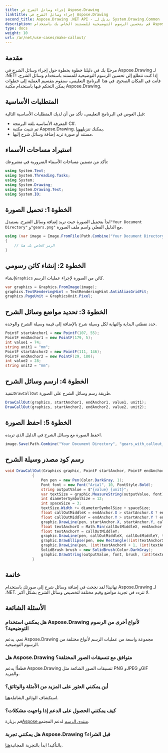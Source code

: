 ```yaml
---
title: إجراء وسائل الشرح في Aspose.Drawing
linktitle: إجراء وسائل الشرح في Aspose.Drawing
second_title: Aspose.Drawing .NET API - بديل لـ System.Drawing.Common
description: قم بتحسين الرسوم التوضيحية للمستند الخاص بك باستخدام Aspose.Drawing لـ .NET! تعرف على كيفية إضافة وسائل الشرح خطوة بخطوة للحصول على صور أكثر وضوحًا وغنية بالمعلومات.
type: docs
weight: 10
url: /ar/net/use-cases/make-callout/
---
```

## مقدمة
مرحبًا بك في دليلنا خطوة بخطوة حول إجراء وسائل الشرح في Aspose.Drawing لـ .NET! إذا كنت تتطلع إلى تحسين الرسوم التوضيحية للمستند باستخدام وسائل الشرح، فأنت في المكان الصحيح. في هذا البرنامج التعليمي، سنقوم بتقسيم العملية إلى خطوات يمكن التحكم فيها باستخدام مكتبة Aspose.Drawing.
## المتطلبات الأساسية
قبل الغوص في البرنامج التعليمي، تأكد من أن لديك المتطلبات الأساسية التالية:
- المعرفة الأساسية بلغة البرمجة C#.
-  تم تثبيت مكتبة Aspose.Drawing. يمكنك تنزيله[هنا](https://releases.aspose.com/drawing/net/).
- مستند أو صورة تريد إضافة وسائل شرح إليها.
## استيراد مساحات الأسماء
تأكد من تضمين مساحات الأسماء الضرورية في مشروعك:
```csharp
using System.Text;
using System.Threading.Tasks;
using System;
using System.Drawing;
using System.Drawing.Text;
using System.IO;
```
## الخطوة 1: تحميل الصورة
 ابدأ بتحميل الصورة حيث تريد إضافة وسائل الشرح. يستبدل`"Your Document Directory"` و`"gears.png"` مع الدليل الفعلي واسم ملف الصورة.
```csharp
using (var image = Image.FromFile(Path.Combine("Your Document Directory", "gears.png")))
{
    // الرمز الخاص بك هنا
}
```
## الخطوة 2: إنشاء كائن رسومي
 إنشاء`Graphics` كائن من الصورة لإجراء عمليات الرسم.
```csharp
var graphics = Graphics.FromImage(image);
graphics.TextRenderingHint = TextRenderingHint.AntiAliasGridFit;
graphics.PageUnit = GraphicsUnit.Pixel;
```
## الخطوة 3: تحديد مواضع وسائل الشرح
حدد نقطتي البداية والنهاية لكل وسيلة شرح بالإضافة إلى قيمة وسيلة الشرح والوحدة.
```csharp
PointF startAnchor1 = new PointF(107, 55);
PointF endAnchor1 = new PointF(179, 5);
int value1 = 74;
string unit1 = "mm";
PointF startAnchor2 = new PointF(111, 146);
PointF endAnchor2 = new PointF(29, 180);
int value2 = 28;
string unit2 = "mm";
```
## الخطوة 4: ارسم وسائل الشرح
 تنفيذ`DrawCallOut` طريقة رسم وسائل الشرح على الصورة.
```csharp
DrawCallOut(graphics, startAnchor1, endAnchor1, value1, unit1);
DrawCallOut(graphics, startAnchor2, endAnchor2, value2, unit2);
```
## الخطوة 5: احفظ الصورة
احفظ الصورة مع وسائل الشرح في الدليل الذي تريده.
```csharp
image.Save(Path.Combine("Your Document Directory", "gears_with_callout_out.png"));
```
## رسم كود مصدر وسيلة الشرح
```csharp
void DrawCallOut(Graphics graphic, PointF startAnchor, PointF endAnchor, int value, string unit)
            {
                Pen pen = new Pen(Color.DarkGray, 1);
                Font font = new Font("Arial", 10, FontStyle.Bold);
                string outputValue = $"{value} {unit}";
                var textSize = graphic.MeasureString(outputValue, font);
                int diameterSymbolSize = 12;
                int spaceSize = 3;
                textSize.Width += diameterSymbolSize + spaceSize;
                float callOutMiddleX = endAnchor.X > startAnchor.X ? endAnchor.X - textSize.Width : endAnchor.X + textSize.Width;
                float callOutMiddleY = endAnchor.Y > startAnchor.Y ? endAnchor.Y - textSize.Height : endAnchor.Y + textSize.Height;
                graphic.DrawLine(pen, startAnchor.X, startAnchor.Y, callOutMiddleX, callOutMiddleY);
                float textAnchorX = Math.Min(callOutMiddleX, endAnchor.X);
                float textAnchorY = callOutMiddleY;
                graphic.DrawLine(pen, callOutMiddleX, callOutMiddleY, textAnchorX == callOutMiddleX ? textAnchorX + textSize.Width : textAnchorX, callOutMiddleY);
                graphic.DrawEllipse(pen, new Rectangle((int)textAnchorX + spaceSize, (int)(textAnchorY - textSize.Height) + spaceSize, 10, 10));
                graphic.DrawLine(pen, (int)textAnchorX + 1, (int)textAnchorY - 1, (int)textAnchorX + diameterSymbolSize + 2, (int)textAnchorY - diameterSymbolSize - 2);
                SolidBrush brush = new SolidBrush(Color.DarkGray);
                graphic.DrawString(outputValue, font, brush, (int)textAnchorX + diameterSymbolSize + spaceSize, (int)(textAnchorY - textSize.Height));
            }
```
## خاتمة

تهانينا! لقد نجحت في إضافة وسائل شرح إلى صورتك باستخدام Aspose.Drawing لـ .NET. لا تتردد في تجربة مواضع وقيم مختلفة لتخصيص وسائل الشرح بشكل أكبر.

## الأسئلة الشائعة

### هل يمكنني استخدام Aspose.Drawing لأنواع أخرى من الرسوم التوضيحية؟

نعم، يدعم Aspose.Drawing مجموعة واسعة من عمليات الرسم لأنواع مختلفة من الرسوم التوضيحية.

### هل Aspose.Drawing متوافق مع تنسيقات الصور المختلفة؟

قطعاً! يدعم Aspose.Drawing تنسيقات الصور الشائعة مثل PNG وJPEG وGIF والمزيد.

### أين يمكنني العثور على المزيد من الأمثلة والوثائق؟

 استكشاف الوثائق الشاملة[هنا](https://reference.aspose.com/drawing/net/).

### كيف يمكنني الحصول على الدعم إذا واجهت مشكلات؟

 قم بزيارة[Aspose.منتدى الرسم](https://forum.aspose.com/c/diagram/17) لدعم المجتمع.

### هل يمكنني تجربة Aspose.Drawing قبل الشراء؟

 بالتأكيد! ابدأ بالتجربة المجانية[هنا](https://releases.aspose.com/).